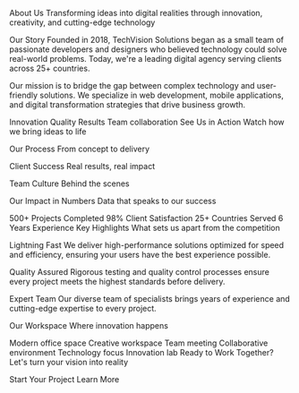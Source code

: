 About Us
Transforming ideas into digital realities through innovation, creativity, and cutting-edge technology

Our Story
Founded in 2018, TechVision Solutions began as a small team of passionate developers and designers who believed technology could solve real-world problems. Today, we're a leading digital agency serving clients across 25+ countries.

Our mission is to bridge the gap between complex technology and user-friendly solutions. We specialize in web development, mobile applications, and digital transformation strategies that drive business growth.

Innovation Quality Results
Team collaboration
See Us in Action
Watch how we bring ideas to life

Our Process
From concept to delivery

Client Success
Real results, real impact

Team Culture
Behind the scenes

Our Impact in Numbers
Data that speaks to our success

500+
Projects Completed
98%
Client Satisfaction
25+
Countries Served
6
Years Experience
Key Highlights
What sets us apart from the competition

Lightning Fast
We deliver high-performance solutions optimized for speed and efficiency, ensuring your users have the best experience possible.

Quality Assured
Rigorous testing and quality control processes ensure every project meets the highest standards before delivery.

Expert Team
Our diverse team of specialists brings years of experience and cutting-edge expertise to every project.

Our Workspace
Where innovation happens

Modern office space Creative workspace
Team meeting Collaborative environment
Technology focus Innovation lab
Ready to Work Together?
Let's turn your vision into reality

Start Your Project Learn More
